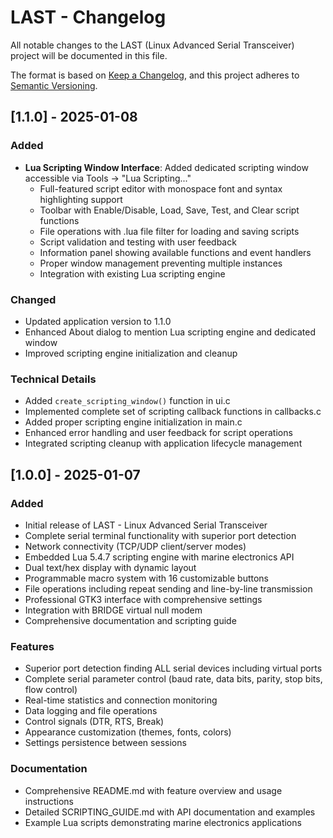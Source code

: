 # LAST - Changelog

All notable changes to the LAST (Linux Advanced Serial Transceiver) project will be documented in this file.

The format is based on [Keep a Changelog](https://keepachangelog.com/en/1.0.0/),
and this project adheres to [Semantic Versioning](https://semver.org/spec/v2.0.0.html).

## [1.1.0] - 2025-01-08

### Added
- **Lua Scripting Window Interface**: Added dedicated scripting window accessible via Tools → "Lua Scripting..."
  - Full-featured script editor with monospace font and syntax highlighting support
  - Toolbar with Enable/Disable, Load, Save, Test, and Clear script functions
  - File operations with .lua file filter for loading and saving scripts
  - Script validation and testing with user feedback
  - Information panel showing available functions and event handlers
  - Proper window management preventing multiple instances
  - Integration with existing Lua scripting engine

### Changed
- Updated application version to 1.1.0
- Enhanced About dialog to mention Lua scripting engine and dedicated window
- Improved scripting engine initialization and cleanup

### Technical Details
- Added `create_scripting_window()` function in ui.c
- Implemented complete set of scripting callback functions in callbacks.c
- Added proper scripting engine initialization in main.c
- Enhanced error handling and user feedback for script operations
- Integrated scripting cleanup with application lifecycle management

## [1.0.0] - 2025-01-07

### Added
- Initial release of LAST - Linux Advanced Serial Transceiver
- Complete serial terminal functionality with superior port detection
- Network connectivity (TCP/UDP client/server modes)
- Embedded Lua 5.4.7 scripting engine with marine electronics API
- Dual text/hex display with dynamic layout
- Programmable macro system with 16 customizable buttons
- File operations including repeat sending and line-by-line transmission
- Professional GTK3 interface with comprehensive settings
- Integration with BRIDGE virtual null modem
- Comprehensive documentation and scripting guide

### Features
- Superior port detection finding ALL serial devices including virtual ports
- Complete serial parameter control (baud rate, data bits, parity, stop bits, flow control)
- Real-time statistics and connection monitoring
- Data logging and file operations
- Control signals (DTR, RTS, Break)
- Appearance customization (themes, fonts, colors)
- Settings persistence between sessions

### Documentation
- Comprehensive README.md with feature overview and usage instructions
- Detailed SCRIPTING_GUIDE.md with API documentation and examples
- Example Lua scripts demonstrating marine electronics applications
